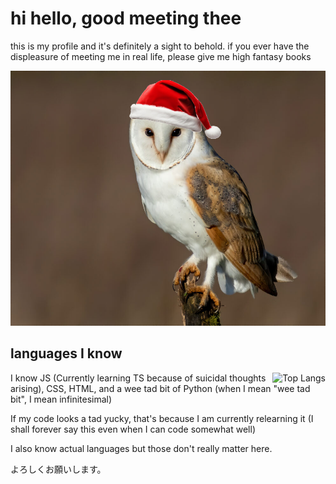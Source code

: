 # hi hello, good meeting thee

this is my profile and it's definitely a sight to behold. if you ever have the displeasure of meeting me in real life, please give me high fantasy books

![cute owl!](shutterstock_1687802734-992x803.png)

## languages I know

<a href="https://github.com/anuraghazra/github-readme-stats" target="_blank">
    <picture align="right" title="Top Langs">
      <source media="(prefers-color-scheme: dark)" srcset="https://github-readme-stats.vercel.app/api/top-langs?username=burdenowl&theme=one_dark_pro&layout=compact" alt="Top Langs" />
      <source media="(prefers-color-scheme: light)" srcset="https://github-readme-stats.vercel.app/api/top-langs?username=burdenowl&theme=default&layout=compact" alt="Top Langs" />
      <img src="https://github-readme-stats.vercel.app/api/top-langs?username=burdenowl&theme=default&layout=compact" align="right" alt="Top Langs" />
    </picture>
</a>

I know JS (Currently learning TS because of suicidal thoughts arising), CSS, HTML, and a wee tad bit of Python (when I mean "wee tad bit", I mean infinitesimal)

If my code looks a tad yucky, that's because I am currently relearning it (I shall forever say this even when I can code somewhat well)

I also know actual languages but those don't really matter here. 

よろしくお願いします。
